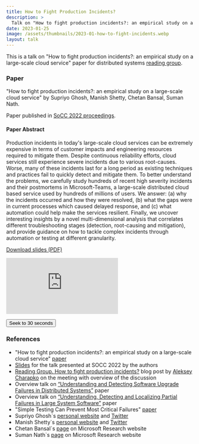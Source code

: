 ```yaml
---
title: How to Fight Production Incidents?
description: >
  Talk on "How to fight production incidents?: an empirical study on a large-scale cloud service" paper for distributed systems reading group.
date: 2023-01-25
image: /assets/thumbnails/2023-01-how-to-fight-incidents.webp
layout: talk
---
```


This is a talk on "How to fight production incidents?: an empirical study on a large-scale cloud service"
paper for distributed systems [reading group](http://charap.co/category/reading-group/). 

### Paper
"How to fight production incidents?: an empirical study on a large-scale cloud service" 
by Supriyo Ghosh, Manish Shetty, Chetan Bansal, Suman Nath.

Paper published in [SoCC 2022 proceedings](https://dl.acm.org/doi/proceedings/10.1145/3542929).

#### Paper Abstract
Production incidents in today's large-scale cloud services can be extremely expensive in terms of customer 
impacts and engineering resources required to mitigate them. Despite continuous reliability efforts, 
cloud services still experience severe incidents due to various root-causes. Worse, many of these 
incidents last for a long period as existing techniques and practices fail to quickly detect and 
mitigate them. To better understand the problems, we carefully study hundreds of recent high severity 
incidents and their postmortems in Microsoft-Teams, a large-scale distributed cloud based service used 
by hundreds of millions of users. We answer: (a) why the incidents occurred and how they were resolved, 
(b) what the gaps were in current processes which caused delayed response, and (c) what automation could 
help make the services resilient. Finally, we uncover interesting insights by a novel multi-dimensional 
analysis that correlates different troubleshooting stages (detection, root-causing and mitigation), 
and provide guidance on how to tackle complex incidents through automation or testing at different granularity.

[Download slides (PDF)](/assets/talks/2023-01-how-to-fight-production-incidents.pdf)

<div class="video-container">
<script defer class="speakerdeck-embed" data-id="81e6da6877c5410eb0780b44698f11b0" data-ratio="1.77777777777778" src="//speakerdeck.com/assets/embed.js"></script>
</div>

<div class="video-container">
<iframe id="player" src="https://www.youtube.com/embed/j6Z-TawfQns" loading="lazy" frameborder="0" allowfullscreen></iframe>
</div>

<button id="seekButton">Seek to 30 seconds</button>

<script src="https://www.youtube.com/iframe_api"></script>
<script>
  var player;

  function onYouTubeIframeAPIReady() {
    player = new YT.Player('player', {
      videoId: 'j6Z-TawfQns',
      events: {
        'onReady': onPlayerReady
      }
    });
  }

  function onPlayerReady(event) {
    document.getElementById('seekButton').addEventListener('click', function() {
      player.seekTo(30, true); // Seeks to 30 seconds into the video
    });
  }
  
</script>


### References
 - "How to fight production incidents?: an empirical study on a large-scale cloud service" [paper](https://dl.acm.org/doi/10.1145/3542929.3563482)
 - [Slides](https://acmsocc.org/2022/assets/slides/95.pdf) for the talk presented at SOCC 2022 by the authors
 - [Reading Group. How to fight production incidents?](http://charap.co/reading-group-how-to-fight-production-incidents-an-empirical-study-on-a-large-scale-cloud-service/) 
blog post by [Aleksey Charapko](http://charap.co/about-me/) on the meeting with overview of the discussion
 - Overview talk on [“Understanding and Detecting Software Upgrade Failures in Distributed Systems”](/talks/2022-09-upgrade-failures-in-distributed-systems/) paper
 - Overview talk on [“Understanding, Detecting and Localizing Partial Failures in Large System Software”](/talks/2022-05-understanding-partial-failures/) paper
 - "Simple Testing Can Prevent Most Critical Failures" [paper](https://www.usenix.org/conference/osdi14/technical-sessions/presentation/yuan)
 - Supriyo Ghosh`s [personal website](https://sites.google.com/site/supriyophdsmu/) and [Twitter](https://mobile.twitter.com/supriyo_ai)
 - Manish Shetty`s [personal website](https://manishshettym.github.io/) and [Twitter](https://mobile.twitter.com/slimshetty_)
 - Chetan Bansal`s [page](https://www.microsoft.com/en-us/research/people/chetanb/) on Microsoft Research website
 - Suman Nath`s [page](https://www.microsoft.com/en-us/research/people/sumann/) on Microsoft Research website
